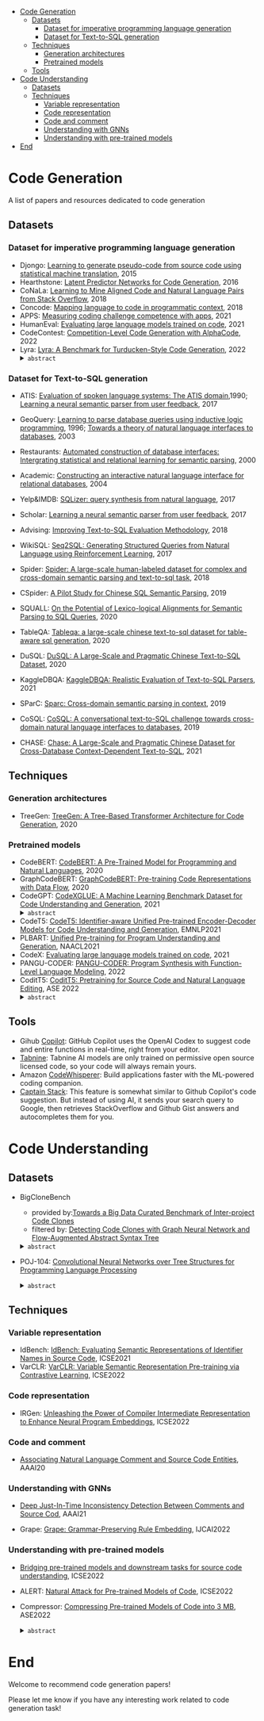 - [Code Generation](#code-generation)
  - [Datasets](#datasets)
    - [Dataset for imperative programming language generation](#dataset-for-imperative-programming-language-generation)
    - [Dataset for Text-to-SQL generation](#dataset-for-text-to-sql-generation)
  - [Techniques](#techniques)
    - [Generation architectures](#generation-architectures)
    - [Pretrained models](#pretrained-models)
  - [Tools](#tools)
- [Code Understanding](#code-understanding)
  - [Datasets](#datasets-1)
  - [Techniques](#techniques-1)
    - [Variable representation](#variable-representation)
    - [Code representation](#code-representation)
    - [Code and comment](#code-and-comment)
    - [Understanding with GNNs](#understanding-with-gnns)
    - [Understanding with pre-trained models](#understanding-with-pre-trained-models)
- [End](#end)

# Code Generation
A list of papers and resources dedicated to code generation

## Datasets
### Dataset for imperative programming language generation
- Djongo: [Learning to generate pseudo-code from source code using statistical machine translation](https://ieeexplore.ieee.org/document/7372045), 2015
- Hearthstone: [Latent Predictor Networks for Code Generation](https://arxiv.org/pdf/1603.06744.pdf), 2016
- CoNaLa: [Learning to Mine Aligned Code and Natural Language Pairs from Stack Overflow](https://arxiv.org/abs/1805.08949?context=cs), 2018
- Concode: [Mapping language to code in programmatic context](https://arxiv.org/abs/1808.09588), 2018
- APPS: [Measuring coding challenge competence with apps](https://arxiv.org/abs/2105.09938), 2021
- HumanEval: [Evaluating large language models trained on code](https://arxiv.org/abs/2107.03374), 2021
- CodeContest: [Competition-Level Code Generation with AlphaCode](https://arxiv.org/abs/2203.07814), 2022
- Lyra: [Lyra: A Benchmark for Turducken-Style Code Generation](https://arxiv.org/abs/2108.12144), 2022
  <details>
  <summary><code>abstract</code></summary>
  <small>
  This paper define a new code generation task: given a natural language comment, this task aims to generate a program in a base imperative language with an embedded declarative language. Then they present Lyra: a dataset in Python with embedded SQL. This dataset contains 2,000 carefully annotated database manip- ulation programs from real-world projects. Each program is paired with both a Chinese comment and an English comment.
  </small>
  </details>

### Dataset for Text-to-SQL generation
- ATIS: [Evaluation of spoken language systems: The ATIS domain](https://aclanthology.org/H90-1020.pdf),1990; [Learning a neural semantic parser from user feedback](https://arxiv.org/pdf/1704.08760.pdf), 2017
- GeoQuery: [Learning to parse database queries using inductive logic programming](https://www.cs.utexas.edu/~ml/papers/chill-aaai-96.pdf), 1996; [Towards a theory of natural language interfaces to databases](https://citeseerx.ist.psu.edu/viewdoc/download?doi=10.1.1.473.6162&rep=rep1&type=pdf), 2003
- Restaurants: [Automated construction of database interfaces: Intergrating statistical and relational learning for semantic parsing](https://aclanthology.org/W00-1317.pdf), 2000
- Academic: [Constructing an interactive natural language interface for relational databases](https://dl.acm.org/doi/abs/10.14778/2735461.2735468?casa_token=_o21cAAM6tsAAAAA:-LG_Hl4pPHENO6VlZhDiTbJbH94t3_E0NutxwBnkoGfvqmqbU4pKAO1Vll7nLU2O1fOzuPprx4dZ4z0), 2004
- Yelp&IMDB: [SQLizer: query synthesis from natural language](https://dl.acm.org/doi/abs/10.1145/3133887), 2017
- Scholar: [Learning a neural semantic parser from user feedback](https://arxiv.org/pdf/1704.08760.pdf), 2017
- Advising: [Improving Text-to-SQL Evaluation Methodology](https://arxiv.org/abs/1806.09029), 2018

- WikiSQL: [Seq2SQL: Generating Structured Queries from Natural Language using Reinforcement Learning](https://arxiv.org/abs/1709.00103), 2017
- Spider: [Spider: A large-scale human-labeled dataset for complex and cross-domain semantic parsing and text-to-sql task](https://arxiv.org/abs/1809.08887), 2018
- CSpider: [A Pilot Study for Chinese SQL Semantic Parsing](https://arxiv.org/abs/1909.13293), 2019
- SQUALL: [On the Potential of Lexico-logical Alignments for Semantic Parsing to SQL Queries](https://arxiv.org/abs/2010.11246), 2020
- TableQA: [Tableqa: a large-scale chinese text-to-sql dataset for table-aware sql generation](https://arxiv.org/abs/2006.06434), 2020
- DuSQL: [DuSQL: A Large-Scale and Pragmatic Chinese Text-to-SQL Dataset](https://aclanthology.org/2020.emnlp-main.562/), 2020
- KaggleDBQA: [KaggleDBQA: Realistic Evaluation of Text-to-SQL Parsers](https://arxiv.org/abs/2106.11455), 2021
- SParC: [Sparc: Cross-domain semantic parsing in context](https://arxiv.org/abs/1906.02285), 2019
- CoSQL: [CoSQL: A conversational text-to-SQL challenge towards cross-domain natural language interfaces to databases](https://arxiv.org/abs/1909.05378), 2019
- CHASE: [Chase: A Large-Scale and Pragmatic Chinese Dataset for Cross-Database Context-Dependent Text-to-SQL](https://aclanthology.org/2021.acl-long.180/), 2021


## Techniques
### Generation architectures
- TreeGen: [TreeGen: A Tree-Based Transformer Architecture for Code Generation](https://ojs.aaai.org/index.php/AAAI/article/view/6430), 2020


### Pretrained models
- CodeBERT: [CodeBERT: A Pre-Trained Model for Programming and Natural Languages](https://arxiv.org/abs/2002.08155), 2020
- GraphCodeBERT: [GraphCodeBERT: Pre-training Code Representations with Data Flow](https://arxiv.org/abs/2009.08366), 2020
- CodeGPT: [CodeXGLUE: A Machine Learning Benchmark Dataset for Code Understanding and Generation](https://arxiv.org/abs/2102.04664), 2021
  <details>
  <summary><code>abstract</code></summary>
  <small>
  This paper introduce CodeXGLUE, a benchmark dataset and open challenge for code intelligence. It includes a collection of code intelligence tasks and a platform for model evaluation and comparison.
  CodeXGLUE stands for General Language Understanding Evaluation benchmark for CODE. It includes 14 datasets for 10 diversified code intelligence tasks covering the following scenarios:
  (1)code-code (clone detection, defect detection, cloze test, code completion, code repair, and code-to-code translation);
  (2)text-code (natural language code search, text-to-code generation);
  (3)code-text (code summarization);
  (4)text-text (documentation translation);
  </small>
  <br>
  <img src="./imgs/CodeXGLUE.png" width="500"/>
  </details>
- CodeT5: [CodeT5: Identifier-aware Unified Pre-trained Encoder-Decoder Models for Code Understanding and Generation](https://arxiv.org/abs/2109.00859v1), EMNLP2021
- PLBART: [Unified Pre-training for Program Understanding and Generation](https://arxiv.org/abs/2103.06333), NAACL2021
- CodeX: [Evaluating large language models trained on code](https://arxiv.org/abs/2107.03374), 2021
- PANGU-CODER: [PANGU-CODER: Program Synthesis with Function-Level Language Modeling](https://arxiv.org/abs/2207.11280), 2022
- CoditT5: [CoditT5: Pretraining for Source Code and Natural Language Editing](https://arxiv.org/abs/2208.05446), ASE 2022
  <details>
  <summary><code>abstract</code></summary>
  <small>
  This paper propose a novel pretraining objective which explicitly models edits and use it to build CoditT5, a large language model for software-related editing tasks that is pretrained on large amounts of source code and natural language comments. 
  </small>
  <br>
  <img src="./imgs/CoditT5.png" width="500"/>
  <br>
  <small>
  They propose an edit-based output sequence representation: [Edit Plan] &lt;s> [Target Sequence], where the model is trained to generate an edit plan ( 1 ) consisting of explicit edit operations that reconstruct the input sequence, followed by a separation token (&lt;s>), and finally the target sequence ( 2 ) that matches the original input sequence.
  </small>
  </details>

## Tools

- Gihub [Copilot](https://github.com/features/copilot): GitHub Copilot uses the OpenAI Codex to suggest code and entire functions in real-time, right from your editor.
- [Tabnine](https://www.tabnine.com): Tabnine AI models are only trained on permissive open source licensed code, so your code will always remain yours. 
- Amazon [CodeWhisperer](https://aws.amazon.com/codewhisperer/): Build applications faster with the ML-powered coding companion.
- [Captain Stack](https://github.com/hieunc229/copilot-clone): This feature is somewhat similar to Github Copilot's code suggestion. But instead of using AI, it sends your search query to Google, then retrieves StackOverflow and Github Gist answers and autocompletes them for you.



# Code Understanding

## Datasets
- BigCloneBench
  - provided by:[Towards a Big Data Curated Benchmark of Inter-project Code Clones](https://ieeexplore.ieee.org/document/6976121)
  - filtered by: [Detecting Code Clones with Graph Neural Network and Flow-Augmented Abstract Syntax Tree](https://arxiv.org/abs/2002.08653)
  <details>
  <summary><code>abstract</code></summary>
  <small>
  The dataset includes 901,028/415,416/415,416 pairs for training, validation and testing, respectively. 
  </small>
  </details>

- POJ-104: [Convolutional Neural Networks over Tree Structures for Programming Language Processing](https://arxiv.org/pdf/1409.5718.pdf)  
  <details>
  <summary><code>abstract</code></summary>
  <small>
  POJ104 dataset is collected from an online judge platform, which consists of 104 program classes and includes 500 student-written C/C++ programs for each class. 
  </small>
  </details>

## Techniques

### Variable representation

- IdBench: [IdBench: Evaluating Semantic Representations of Identifier Names in Source Code](https://arxiv.org/abs/1910.05177), ICSE2021
- VarCLR: [VarCLR: Variable Semantic Representation Pre-training via Contrastive Learning](https://arxiv.org/pdf/2112.02650), ICSE2022

### Code representation

- IRGen: [Unleashing the Power of Compiler Intermediate Representation to Enhance Neural Program Embeddings](https://arxiv.org/pdf/2204.09191.pdf), ICSE2022

### Code and comment
- [Associating Natural Language Comment and Source Code Entities](https://arxiv.org/abs/1912.06728), AAAI20


### Understanding with GNNs

- [Deep Just-In-Time Inconsistency Detection Between Comments and Source Cod](https://arxiv.org/abs/2010.01625), AAAI21

- Grape: [Grape: Grammar-Preserving Rule Embedding](https://xiongyingfei.github.io/papers/IJCAI22a.pdf), IJCAI2022


### Understanding with pre-trained models

- [Bridging pre-trained models and downstream tasks for source code understanding](https://arxiv.org/abs/2112.02268), ICSE2022
  
- ALERT: [Natural Attack for Pre-trained Models of Code](https://arxiv.org/abs/2201.08698), ICSE2022


- Compressor: [Compressing Pre-trained Models of Code into 3 MB](https://arxiv.org/abs/2208.07120), ASE2022
  <details>
  <summary><code>abstract</code></summary>
  <small>
  Compressor proposes a <b>genetic algorithm (GA)-based</b> strategy to guide the simplification process. 
  They use the knowledge <b>distillation technique</b> to train the small model: unlabelled data is fed into the large model and the outputs are used as labels to train the small model.
  </small>
  <br>
  <img src="./imgs/Compressor_img01.png" width="300"/>
  </details>








# End
Welcome to recommend code generation papers!

Please let me know if you have any interesting work related to code generation task!

